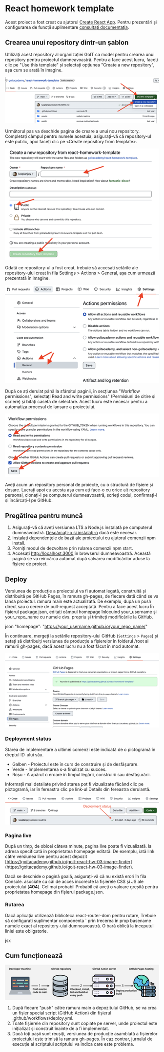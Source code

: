 # React homework template

Acest proiect a fost creat cu ajutorul
[Create React App](https://github.com/facebook/create-react-app). Pentru prezentări
și configurarea de funcții suplimentare
[consultați documentația](https://facebook.github.io/create-react-app/docs/getting-started).

## Crearea unui repository dintr-un șablon

Utilizați acest repository al organizației GoIT ca model pentru crearea unui repository
pentru proiectul dumneavoastră. Pentru a face acest lucru, faceți clic pe "Use this template" și selectați opțiunea
"Create a new repository", așa cum se arată în imagine.

![Creating repo from a template step 1](./assets/template-step-1.png)

Următorul pas va deschide pagina de creare a unui nou repository. Completați câmpul
pentru numele acestuia, asigurați-vă că repository-ul este public, apoi faceți clic pe
«Create repository from template».

![Creating repo from a template step 2](./assets/template-step-2.png)

Odată ce repository-ul a fost creat, trebuie să accesați setările
ale repository-ului creat în fila Settings > Actions > General, așa cum urmează
prezentată în imagine.

![Settings GitHub Actions permissions step 1](./assets/gh-actions-perm-1.png)

După ce ați derulat până la sfârșitul paginii, în secțiunea "Workflow permissions", selectați
Read and write permissions" (Permisiuni de citire și scriere) și bifați caseta de selectare. Acest lucru
este necesar pentru a automatiza procesul de lansare a proiectului.

![Settings GitHub Actions permissions step 2](./assets/gh-actions-perm-2.png)

Aveți acum un repository personal de proiecte, cu o structură de fișiere și dosare.
Lucrați apoi cu acesta așa cum ați face-o cu orice alt repository personal,
clonați-l pe computerul dumneavoastră, scrieți codul, confirmați-l și încărcați-l pe
GitHub.

## Pregătirea pentru muncă

1. Asigurați-vă că aveți versiunea LTS a Node.js instalată pe computerul dumneavoastră.
   [Descărcați-o și instalați-o](https://nodejs.org/en/) dacă este necesar.
2. Instalați dependențele de bază ale proiectului cu ajutorul comenzii npm install.
3. Porniți modul de dezvoltare prin rularea comenzii npm start.
4. Accesați [http://localhost:3000](http://localhost:3000) în browserul dumneavoastră.
   Această pagină se va reîncărca automat după salvarea modificărilor aduse la
   fișiere de proiect.

## Deploy

Versiunea de producție a proiectului va fi automat legată, construită și
distribuită pe GitHub Pages, în ramura gh-pages, de fiecare dată când se va lansa proiectul.
ramura main este actualizată. De exemplu, după un push direct sau o cerere de pull-request acceptată. Pentru a face acest lucru
În fișierul package.json, editați câmpul homepage înlocuind
your_username și your_repo_name cu numele dvs. propriu și trimiteți modificările la GitHub.

json
"homepage": "https://your_username.github.io/your_repo_name/"


În continuare, mergeți la setările repository-ului GitHub (`Settings` > `Pages`) și
setați să distribuiți versiunea de producție a fișierelor în folderul /root al ramurii gh-pages, dacă
acest lucru nu a fost făcut în mod automat.

![GitHub Pages settings](./assets/repo-settings.png)

### Deployment status

Starea de implementare a ultimei comenzi este indicată de o pictogramă în dreptul ID-ului său.

- Galben - Proiectul este în curs de construire și de desfășurare.
- Verde - Implementarea s-a finalizat cu succes.
- Roșu - A apărut o eroare în timpul legării, construirii sau desfășurării.

Informații mai detaliate privind starea pot fi vizualizate făcând clic pe pictogramă, iar în fereastra
clic pe link-ul Details din fereastra derulantă.

![Deployment status](./assets/deploy-status.png)

### Pagina live

După un timp, de obicei câteva minute, pagina live poate fi vizualizată.
la adresa specificată în proprietatea homepage editată. De exemplu, iată
link către versiunea live pentru acest depozit
[https://goitacademy.github.io/goit-react-hw-03-image-finder](https://goitacademy.github.io/goit-react-hw-03-image-finder).

Dacă se deschide o pagină goală, asigurați-vă că nu există erori în fila Console.
asociate cu căi de acces incorecte la fișierele CSS și JS ale proiectului (**404**). Cel mai probabil
Probabil că aveți o valoare greșită pentru proprietatea homepage din fișierul package.json.

### Rutarea

Dacă aplicația utilizează biblioteca react-router-dom pentru rutare,
Trebuie să configurați suplimentar componenta <BrowserRouter>` prin trecerea în prop
basename numele exact al repository-ului dumneavoastră. O bară oblică la începutul liniei este obligatorie.

jsx
<BrowserRouter basename="/your_repo_name">
  <App />
</BrowserRouter>


## Cum funcționează

![How it works](./assets/how-it-works.png)

1. După fiecare "push" către ramura main a depozitului GitHub, se va crea un fișier special
   script (GitHub Action) din fișierul .github/workflows/deploy.yml.
2. Toate fișierele din repository sunt copiate pe server, unde proiectul este inițializat și construit înainte de a fi implementat.
3. Dacă toți pașii sunt reușiți, versiunea de producție asamblată a fișierelor proiectului
   este trimisă la ramura gh-pages. În caz contrar, jurnalul de execuție al scriptului
   scriptului va indica care este problema.
